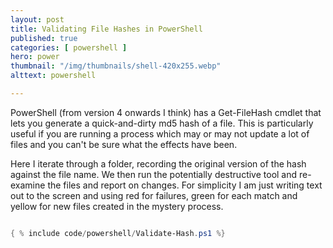 ```yaml
---
layout: post
title: Validating File Hashes in PowerShell
published: true 
categories: [ powershell ]
hero: power
thumbnail: "/img/thumbnails/shell-420x255.webp"
alttext: powershell

---
```


PowerShell (from version 4 onwards I think) has a Get-FileHash cmdlet that lets you generate a quick-and-dirty 
md5 hash of a file. This is particularly useful if you are running a process which may or may not update a lot of 
files and you can't be sure what the effects have been. 

Here I iterate through a folder, recording the original version of the hash against the file name. We then run the 
potentially destructive tool and re-examine the files and report on changes. For simplicity I am just writing text out 
to the screen and using red for failures, green for each match and yellow for new files created in the mystery process.


```powershell

{ % include code/powershell/Validate-Hash.ps1 %}

```
